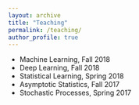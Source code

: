 ```yaml
---
layout: archive
title: "Teaching"
permalink: /teaching/
author_profile: true
---
```


- Machine Learning, Fall 2018
- Deep Learning, Fall 2018
- Statistical Learning, Spring 2018
- Asymptotic Statistics, Fall 2017
- Stochastic Processes, Spring 2017
